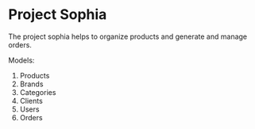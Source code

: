 # Project Sophia

The project sophia helps to organize products and generate and manage orders.

Models:
1. Products
2. Brands
3. Categories
4. Clients
5. Users
6. Orders